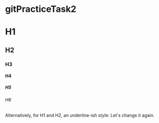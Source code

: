 # gitPracticeTask2

# H1
## H2
### H3
#### H4
##### H5
###### H6

Alternatively, for H1 and H2, an underline-ish style:
Let's change it again.
